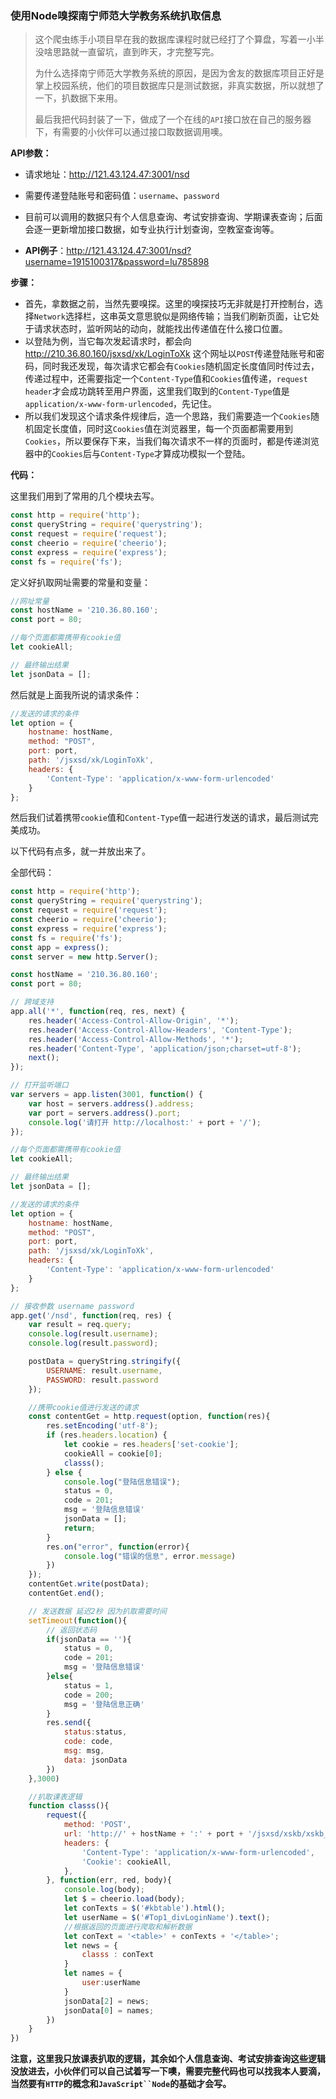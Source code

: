 ### 使用Node嗅探南宁师范大学教务系统扒取信息

> 这个爬虫练手小项目早在我的数据库课程时就已经打了个算盘，写着一小半没啥思路就一直留坑，直到昨天，才完整写完。
>
> 为什么选择南宁师范大学教务系统的原因，是因为舍友的数据库项目正好是掌上校园系统，他们的项目数据库只是测试数据，非真实数据，所以就想了一下，扒数据下来用。
>
> 最后我把代码封装了一下，做成了一个在线的`API`接口放在自己的服务器下，有需要的小伙伴可以通过接口取数据调用噢。



**API参数：**

- 请求地址：http://121.43.124.47:3001/nsd

- 需要传递登陆账号和密码值：`username`、`password`

- 目前可以调用的数据只有个人信息查询、考试安排查询、学期课表查询；后面会逐一更新增加接口数据，如专业执行计划查询，空教室查询等。

- **API例子**：http://121.43.124.47:3001/nsd?username=1915100317&password=lu785898


**步骤：**

- 首先，拿数据之前，当然先要嗅探。这里的嗅探技巧无非就是打开控制台，选择`Network`选择栏，这串英文意思貌似是网络传输；当我们刷新页面，让它处于请求状态时，监听网站的动向，就能找出传递值在什么接口位置。
- 以登陆为例，当它每次发起请求时，都会向 http://210.36.80.160/jsxsd/xk/LoginToXk 这个网址以`POST`传递登陆账号和密码，同时我还发现，每次请求它都会有`Cookies`随机固定长度值同时传过去，传递过程中，还需要指定一个`Content-Type`值和`Cookies`值传递，`request header`才会成功跳转至用户界面，这里我们取到的`Content-Type`值是`application/x-www-form-urlencoded`，先记住。
- 所以我们发现这个请求条件规律后，造一个思路，我们需要造一个`Cookies`随机固定长度值，同时这`Cookies`值在浏览器里，每一个页面都需要用到`Cookies`，所以要保存下来，当我们每次请求不一样的页面时，都是传递浏览器中的`Cookies`后与`Content-Type`才算成功模拟一个登陆。



**代码：**

这里我们用到了常用的几个模块去写。

```javascript
const http = require('http');
const queryString = require('querystring');
const request = require('request');
const cheerio = require('cheerio');
const express = require('express');
const fs = require('fs');
```

定义好扒取网址需要的常量和变量：

```javascript
//网址常量
const hostName = '210.36.80.160';
const port = 80;

//每个页面都需携带有cookie值
let cookieAll;

// 最终输出结果
let jsonData = [];
```

然后就是上面我所说的请求条件：

```javascript
//发送的请求的条件
let option = {
    hostname: hostName,
    method: "POST",
    port: port,
    path: '/jsxsd/xk/LoginToXk',
    headers: {
        'Content-Type': 'application/x-www-form-urlencoded'
    }
};
```

然后我们试着携带`cookie`值和`Content-Type`值一起进行发送的请求，最后测试完美成功。

以下代码有点多，就一并放出来了。

全部代码：

```javascript
const http = require('http');
const queryString = require('querystring');
const request = require('request');
const cheerio = require('cheerio');
const express = require('express');
const fs = require('fs');
const app = express();
const server = new http.Server();

const hostName = '210.36.80.160';
const port = 80;

// 跨域支持
app.all('*', function(req, res, next) {
    res.header('Access-Control-Allow-Origin', '*');
    res.header('Access-Control-Allow-Headers', 'Content-Type');
    res.header('Access-Control-Allow-Methods', '*');
    res.header('Content-Type', 'application/json;charset=utf-8');
    next();
});

// 打开监听端口
var servers = app.listen(3001, function() {
    var host = servers.address().address;
    var port = servers.address().port;
    console.log('请打开 http://localhost:' + port + '/');
});

//每个页面都需携带有cookie值
let cookieAll;

// 最终输出结果
let jsonData = [];

//发送的请求的条件
let option = {
    hostname: hostName,
    method: "POST",
    port: port,
    path: '/jsxsd/xk/LoginToXk',
    headers: {
        'Content-Type': 'application/x-www-form-urlencoded'
    }
};

// 接收参数 username password
app.get('/nsd', function(req, res) {
    var result = req.query;
    console.log(result.username);
    console.log(result.password);

    postData = queryString.stringify({
        USERNAME: result.username,
        PASSWORD: result.password
    });

    //携带cookie值进行发送的请求
    const contentGet = http.request(option, function(res){
        res.setEncoding('utf-8');
        if (res.headers.location) {
            let cookie = res.headers['set-cookie'];
            cookieAll = cookie[0];
            classs();
        } else {
            console.log("登陆信息错误");
            status = 0,
            code = 201;
            msg = '登陆信息错误'
            jsonData = [];
            return;
        }
        res.on("error", function(error){
            console.log("错误的信息", error.message)
        })
    });
    contentGet.write(postData);
    contentGet.end();

    // 发送数据 延迟2秒 因为扒取需要时间
    setTimeout(function(){
        // 返回状态码
        if(jsonData == ''){
            status = 0,
            code = 201;
            msg = '登陆信息错误'
        }else{
            status = 1,
            code = 200;
            msg = '登陆信息正确'
        }
        res.send({
            status:status,
            code: code,
            msg: msg,
            data: jsonData
        })
    },3000)

    //扒取课表逻辑
    function classs(){
        request({
            method: 'POST',
            url: 'http://' + hostName + ':' + port + '/jsxsd/xskb/xskb_list.do',
            headers: {
                'Content-Type': 'application/x-www-form-urlencoded',
                'Cookie': cookieAll,
            },
        }, function(err, red, body){
            console.log(body);
            let $ = cheerio.load(body);
            let conTexts = $('#kbtable').html();
            let userName = $('#Top1_divLoginName').text();
            //根据返回的页面进行爬取和解析数据
            let conText = '<table>' + conTexts + '</table>';
            let news = {
                classs : conText
            }
            let names = {
                user:userName
            }
            jsonData[2] = news;
            jsonData[0] = names;
        })
    }
})

```

**注意，这里我只放课表扒取的逻辑，其余如个人信息查询、考试安排查询这些逻辑没放进去，小伙伴们可以自己试着写一下噢，需要完整代码也可以找我本人要滴，当然要有`HTTP`的概念和`JavaScript``Node`的基础才会写。**